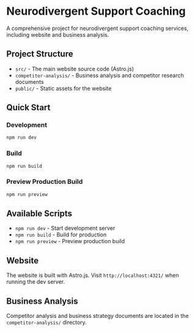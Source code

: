 # Neurodivergent Support Coaching

A comprehensive project for neurodivergent support coaching services, including website and business analysis.

## Project Structure

- `src/` - The main website source code (Astro.js)
- `competitor-analysis/` - Business analysis and competitor research documents
- `public/` - Static assets for the website

## Quick Start

### Development
```bash
npm run dev
```

### Build
```bash
npm run build
```

### Preview Production Build
```bash
npm run preview
```

## Available Scripts

- `npm run dev` - Start development server
- `npm run build` - Build for production
- `npm run preview` - Preview production build

## Website

The website is built with Astro.js. Visit `http://localhost:4321/` when running the dev server.

## Business Analysis

Competitor analysis and business strategy documents are located in the `competitor-analysis/` directory.
